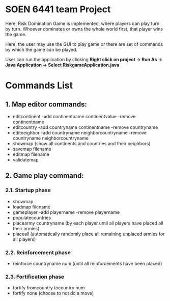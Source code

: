 # SOEN 6441 team Project
Here, Risk Domination Game is implemented, where players can play turn by turn. Whoever dominates or owns the whole world first, that player wins the game.

Here, the user may use the GUI to play game or there are set of commands by which the game can be played. 

User can run the application by clicking **Right click on project -> Run As -> Java Application -> Select RiskgameApplication.java**

# **Commands List**

## **1. Map editor commands:**

- editcontinent -add continentname continentvalue -remove continentname
- editcountry -add countryname continentname -remove countryname
- editneighbor -add countryname neighborcountryname -remove countryname neighborcountryname
- showmap (show all continents and countries and their neighbors)
- savemap filename
- editmap filename
- validatemap

## **2. Game play command:**
###  **2.1. Startup phase**

- showmap
- loadmap filename
- gameplayer -add playername -remove playername
- populatecountries
- placearmy countryname (by each player until all players have placed all their armies)
- placeall (automatically randomly place all remaining unplaced armies for all players) 

### **2.2. Reinforcement phase**
- reinforce countryname num (until all reinforcements have been placed)

### **2.3. Fortification phase**
- fortify fromcountry tocountry num
- fortify none (choose to not do a move)

